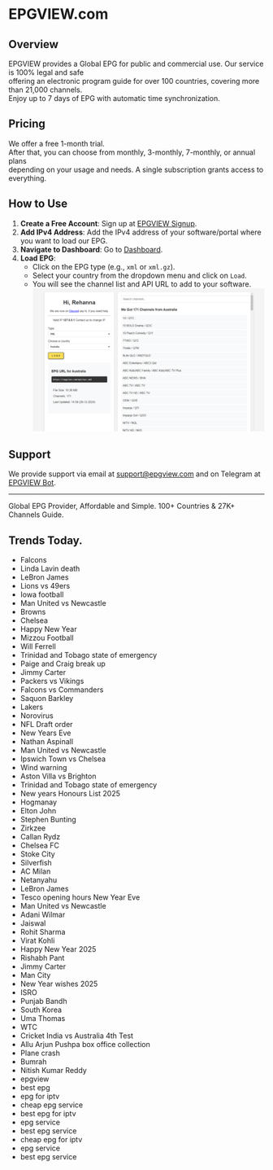 # EPGVIEW.com



## Overview
EPGVIEW provides a Global EPG for public and commercial use. Our service is 100% legal and safe\
offering an electronic program guide for over 100 countries, covering more than 21,000 channels.\
Enjoy up to 7 days of EPG with automatic time synchronization.

## Pricing
We offer a free 1-month trial. \
After that, you can choose from monthly, 3-monthly, 7-monthly, or annual plans \
depending on your usage and needs. A single subscription grants access to everything.

## How to Use
1. **Create a Free Account**: Sign up at [EPGVIEW Signup](https://epgview.com/signup.php).
2. **Add IPv4 Address**: Add the IPv4 address of your software/portal where you want to load our EPG.
3. **Navigate to Dashboard**: Go to [Dashboard](https://epgview.com/dashboard.php).
4. **Load EPG**:
   - Click on the EPG type (e.g., `xml` or `xml.gz`).
   - Select your country from the dropdown menu and click on `Load`.
   - You will see the channel list and API URL to add to your software.
![EPGVIEW](img/dashboard.png)
## Support
We provide support via email at [support@epgview.com](mailto:support@epgview.com) and on Telegram at [EPGVIEW Bot](https://t.me/epgview_bot).

---

Global EPG Provider, Affordable and Simple. 100+ Countries & 27K+ Channels Guide.

## Trends Today.

- Falcons
- Linda Lavin death
- LeBron James
- Lions vs 49ers
- Iowa football
- Man United vs Newcastle
- Browns
- Chelsea
- Happy New Year
- Mizzou Football
- Will Ferrell
- Trinidad and Tobago state of emergency
- Paige and Craig break up
- Jimmy Carter
- Packers vs Vikings
- Falcons vs Commanders
- Saquon Barkley
- Lakers
- Norovirus
- NFL Draft order
- New Years Eve
- Nathan Aspinall
- Man United vs Newcastle
- Ipswich Town vs Chelsea
- Wind warning
- Aston Villa vs Brighton
- Trinidad and Tobago state of emergency
- New years Honours List 2025
- Hogmanay
- Elton John
- Stephen Bunting
- Zirkzee
- Callan Rydz
- Chelsea FC
- Stoke City
- Silverfish
- AC Milan
- Netanyahu
- LeBron James
- Tesco opening hours New Year Eve
- Man United vs Newcastle
- Adani Wilmar
- Jaiswal
- Rohit Sharma
- Virat Kohli
- Happy New Year 2025
- Rishabh Pant
- Jimmy Carter
- Man City
- New Year wishes 2025
- ISRO
- Punjab Bandh
- South Korea
- Uma Thomas
- WTC
- Cricket India vs Australia 4th Test
- Allu Arjun Pushpa box office collection
- Plane crash
- Bumrah
- Nitish Kumar Reddy
- epgview
- best epg
- epg for iptv
- cheap epg service
- best epg for iptv
- epg service
- best epg service
- cheap epg for iptv
- epg service
- best epg service
